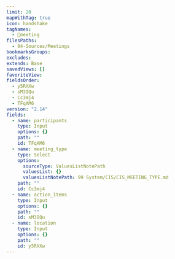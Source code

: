 ```yaml
---
limit: 20
mapWithTag: true
icon: handshake
tagNames:
  - 🤝meeting
filesPaths:
  - 04-Sources/Meetings
bookmarksGroups: 
excludes: 
extends: Base
savedViews: []
favoriteView: 
fieldsOrder:
  - y5RXXw
  - sM3IQu
  - Cc3mj4
  - TFqAM6
version: "2.14"
fields:
  - name: participants
    type: Input
    options: {}
    path: ""
    id: TFqAM6
  - name: meeting_type
    type: Select
    options:
      sourceType: ValuesListNotePath
      valuesList: {}
      valuesListNotePath: 99 System/CIS/CIS_MEETING_TYPE.md
    path: ""
    id: Cc3mj4
  - name: action_items
    type: Input
    options: {}
    path: ""
    id: sM3IQu
  - name: location
    type: Input
    options: {}
    path: ""
    id: y5RXXw
---
```

